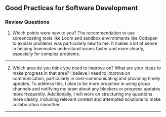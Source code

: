 ## Good Practices for Software Development

### Review Questions

1. Which points were new to you?
   The recommendation to use screencasting tools like Loom and sandbox environments like Codepen to explain problems was particularly new to me. It makes a lot of sense in helping teammates understand issues faster and more clearly, especially for complex problems.

---

2. Which area do you think you need to improve on? What are your ideas to make progress in that area?
   I believe I need to improve on communication, particularly in over-communicating and providing timely updates. To address this, I plan to be more proactive in using group channels and notifying my team about any blockers or progress updates more frequently. Additionally, I will work on structuring my questions more clearly, including relevant context and attempted solutions to make collaboration smoother.

---

